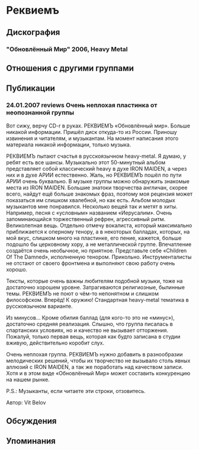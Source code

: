 # Реквиемъ



## Дискография

### "Обновлённый Мир" 2006, Heavy Metal




## Отношения с другими группами


## Публикации

### 24.01.2007 reviews Очень неплохая пластинка от неопознанной группы

<P>Вот сижу, верчу CD-r в руках. РЕКВИЕМЪ «Обновлённый мир». Больше никакой информации. Пришёл диск откуда-то из России. Приношу извинения и читателям, и музыкантам. На момент написания этого материала никакой информации, только музыка.</P>
<P>РЕКВИЕМЪ пытают счастья в русскоязычном heavy-metal. Я думаю, у ребят есть все шансы. Музыкально этот 50-минутный альбом представляет собой классический heavy в духе IRON MAIDEN, а через них и в духе АРИИ естественно. Жаль, но РЕКВИЕМЪ пошёл по пути АРИИ очень буквально. В музыке группы можно обнаружить знакомые места из IRON MAIDEN. Большие знатоки творчества англичан, скорее всего, найдут ещё больше знакомых фраз, поэтому моя рецензия может показаться им слишком хвалебной, но как есть. Альбом молодых музыкантов мне понравился. Несколько вещей так и метят в хиты. Например, песня с «условным» названием «Иерусалим». Очень запоминающийся торжественный рефрен, агрессивный ритм. Великолепная вещь. Отдельно отмечу вокалиста, который максимально приближается к оперному тенору, а в некоторых балладах, которых, на мой вкус, слишком много на пластинке, его пение, кажется, больше подошло бы церковному хору, а не металлической группе. Впечатление создаётся очень необычное, но приятное. Представьте себе «Children Of The Damned», исполненную тенором. Прикольно. Инструменталисты не отстают от своего фронтмена и выполняют свою работу очень хорошо.</P>
<P>Тексты, которые очень важны любителям подобной музыки, тоже на достаточно хорошем уровне. Затрагиваются религиозные, былинные темы. РЕКВИЕМЪ не поют о чём-то непонятном и слишком философском. Вперёд! К оружию! Стандартная heavy-metal тематика в русскоязычном варианте.</P>
<P>Из минусов… Кроме обилия баллад (для кого-то это не «минус»), достаточно средняя реализация. Слышно, что группа писалась в спартанских условиях, но и качество не вызывает отторжения. Пожалуй, только первая вещь, которая как будто записана в студии вживую, действительно коробит слух.</P>
<P>Очень неплохая группа. РЕКВИЕМЪ нужно добавить в разнообразии мелодических решений, чтобы их творчество не вызывало столь явных аллюзий с IRON MAIDEN, а так же поработать над качеством записи. Хотя и в этом виде «Обновлённый Мир» может составить конкуренцию на нашем рынке.</P>
<P>P.S.: Музыканты, если читаете эти строки, отзовитесь.</P>
Автор: Vit Belov


## Обсуждения


## Упоминания


